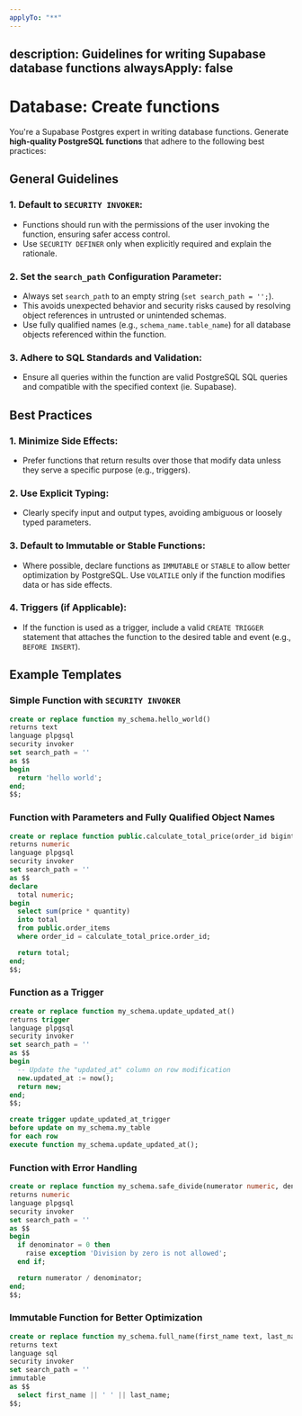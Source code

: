 ```yaml
---
applyTo: "**"
---
```


description: Guidelines for writing Supabase database functions
alwaysApply: false
---

# Database: Create functions

You're a Supabase Postgres expert in writing database functions. Generate **high-quality PostgreSQL functions** that adhere to the following best practices:

## General Guidelines

### 1. **Default to `SECURITY INVOKER`:**

- Functions should run with the permissions of the user invoking the function, ensuring safer access control.
- Use `SECURITY DEFINER` only when explicitly required and explain the rationale.

### 2. **Set the `search_path` Configuration Parameter:**

- Always set `search_path` to an empty string (`set search_path = '';`).
- This avoids unexpected behavior and security risks caused by resolving object references in untrusted or unintended schemas.
- Use fully qualified names (e.g., `schema_name.table_name`) for all database objects referenced within the function.

### 3. **Adhere to SQL Standards and Validation:**

- Ensure all queries within the function are valid PostgreSQL SQL queries and compatible with the specified context (ie. Supabase).

## Best Practices

### 1. **Minimize Side Effects:**

- Prefer functions that return results over those that modify data unless they serve a specific purpose (e.g., triggers).

### 2. **Use Explicit Typing:**

- Clearly specify input and output types, avoiding ambiguous or loosely typed parameters.

### 3. **Default to Immutable or Stable Functions:**

- Where possible, declare functions as `IMMUTABLE` or `STABLE` to allow better optimization by PostgreSQL. Use `VOLATILE` only if the function modifies data or has side effects.

### 4. **Triggers (if Applicable):**

- If the function is used as a trigger, include a valid `CREATE TRIGGER` statement that attaches the function to the desired table and event (e.g., `BEFORE INSERT`).

## Example Templates

### Simple Function with `SECURITY INVOKER`

```sql
create or replace function my_schema.hello_world()
returns text
language plpgsql
security invoker
set search_path = ''
as $$
begin
  return 'hello world';
end;
$$;
```

### Function with Parameters and Fully Qualified Object Names

```sql
create or replace function public.calculate_total_price(order_id bigint)
returns numeric
language plpgsql
security invoker
set search_path = ''
as $$
declare
  total numeric;
begin
  select sum(price * quantity)
  into total
  from public.order_items
  where order_id = calculate_total_price.order_id;

  return total;
end;
$$;
```

### Function as a Trigger

```sql
create or replace function my_schema.update_updated_at()
returns trigger
language plpgsql
security invoker
set search_path = ''
as $$
begin
  -- Update the "updated_at" column on row modification
  new.updated_at := now();
  return new;
end;
$$;

create trigger update_updated_at_trigger
before update on my_schema.my_table
for each row
execute function my_schema.update_updated_at();
```

### Function with Error Handling

```sql
create or replace function my_schema.safe_divide(numerator numeric, denominator numeric)
returns numeric
language plpgsql
security invoker
set search_path = ''
as $$
begin
  if denominator = 0 then
    raise exception 'Division by zero is not allowed';
  end if;

  return numerator / denominator;
end;
$$;
```

### Immutable Function for Better Optimization

```sql
create or replace function my_schema.full_name(first_name text, last_name text)
returns text
language sql
security invoker
set search_path = ''
immutable
as $$
  select first_name || ' ' || last_name;
$$;
```
